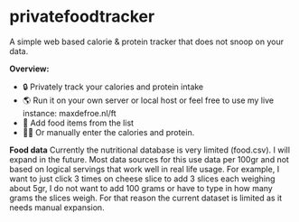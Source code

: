# privatefoodtracker
A simple web based calorie &amp; protein tracker that does not snoop on your data.

**Overview:**
- 🔒 Privately track your calories and protein intake
- 🌎 Run it on your own server or local host or feel free to use my live instance: maxdefroe.nl/ft
- 🌯 Add food items from the list
- 👨‍💻 Or manually enter the calories and protein.

**Food data**
Currently the nutritional database is very limited (food.csv). I will expand in the future. Most data sources for this use data per 100gr and not based on logical servings that work well in real life usage. For example, I want to just click 3 times on cheese slice to add 3 slices each weighing about 5gr, I do not want to add 100 grams or have to type in how many grams the slices weigh. For that reason the current dataset is limited as it needs manual expansion. 
